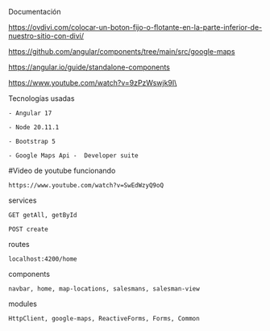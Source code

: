 Documentación
  
  https://ovdivi.com/colocar-un-boton-fijo-o-flotante-en-la-parte-inferior-de-nuestro-sitio-con-divi/
  
  https://github.com/angular/components/tree/main/src/google-maps
  
  https://angular.io/guide/standalone-components
  
  https://www.youtube.com/watch?v=9zPzWswjk9I\

Tecnologías usadas
    
    - Angular 17
    
    - Node 20.11.1
    
    - Bootstrap 5
    
    - Google Maps Api -  Developer suite

#Video de youtube funcionando
    
    https://www.youtube.com/watch?v=SwEdWzyQ9oQ

services
  
    GET getAll, getById
  
    POST create

routes
  
    localhost:4200/home

components
  
    navbar, home, map-locations, salesmans, salesman-view

modules
  
    HttpClient, google-maps, ReactiveForms, Forms, Common
  
